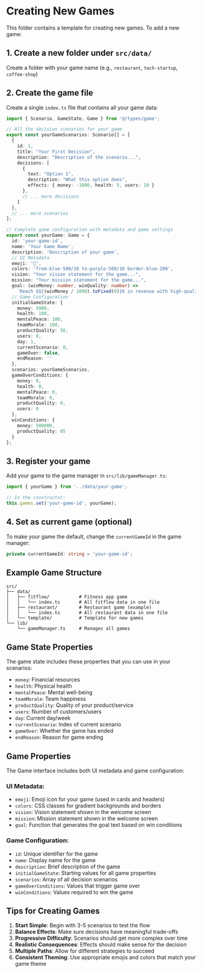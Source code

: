 # Creating New Games

This folder contains a template for creating new games. To add a new game:

## 1. Create a new folder under `src/data/`

Create a folder with your game name (e.g., `restaurant`, `tech-startup`, `coffee-shop`)

## 2. Create the game file

Create a single `index.ts` file that contains all your game data:

```typescript
import { Scenario, GameState, Game } from '@/types/game';

// All the decision scenarios for your game
export const yourGameScenarios: Scenario[] = [
  {
    id: 1,
    title: "Your First Decision",
    description: "Description of the scenario...",
    decisions: [
      {
        text: "Option 1",
        description: "What this option does",
        effects: { money: -1000, health: 5, users: 10 }
      },
      // ... more decisions
    ]
  },
  // ... more scenarios
];

// Complete game configuration with metadata and game settings
export const yourGame: Game = {
  id: 'your-game-id',
  name: 'Your Game Name',
  description: 'Description of your game',
  // UI Metadata
  emoji: '🚀',
  colors: 'from-blue-500/10 to-purple-500/10 border-blue-200',
  vision: "Your vision statement for the game...",
  mission: "Your mission statement for the game...",
  goal: (winMoney: number, winQuality: number) => 
    `Reach $${(winMoney / 1000).toFixed(0)}K in revenue with high-quality products (${winQuality}%+) to achieve success.`,
  // Game Configuration
  initialGameState: {
    money: 5000,
    health: 100,
    mentalPeace: 100,
    teamMorale: 100,
    productQuality: 50,
    users: 0,
    day: 1,
    currentScenario: 0,
    gameOver: false,
    endReason: ''
  },
  scenarios: yourGameScenarios,
  gameOverConditions: {
    money: 0,
    health: 0,
    mentalPeace: 0,
    teamMorale: 0,
    productQuality: 0,
    users: 0
  },
  winConditions: {
    money: 500000,
    productQuality: 85
  }
};
```

## 3. Register your game

Add your game to the game manager in `src/lib/gameManager.ts`:

```typescript
import { yourGame } from '../data/your-game';

// In the constructor:
this.games.set('your-game-id', yourGame);
```

## 4. Set as current game (optional)

To make your game the default, change the `currentGameId` in the game manager:

```typescript
private currentGameId: string = 'your-game-id';
```

## Example Game Structure

```
src/
├── data/
│   ├── fitflow/           # Fitness app game
│   │   └── index.ts       # All fitflow data in one file
│   ├── restaurant/        # Restaurant game (example)
│   │   └── index.ts       # All restaurant data in one file
│   └── template/          # Template for new games
└── lib/
    └── gameManager.ts     # Manages all games
```

## Game State Properties

The game state includes these properties that you can use in your scenarios:

- `money`: Financial resources
- `health`: Physical health
- `mentalPeace`: Mental well-being
- `teamMorale`: Team happiness
- `productQuality`: Quality of your product/service
- `users`: Number of customers/users
- `day`: Current day/week
- `currentScenario`: Index of current scenario
- `gameOver`: Whether the game has ended
- `endReason`: Reason for game ending

## Game Properties

The Game interface includes both UI metadata and game configuration:

### UI Metadata:
- `emoji`: Emoji icon for your game (used in cards and headers)
- `colors`: CSS classes for gradient backgrounds and borders
- `vision`: Vision statement shown in the welcome screen
- `mission`: Mission statement shown in the welcome screen
- `goal`: Function that generates the goal text based on win conditions

### Game Configuration:
- `id`: Unique identifier for the game
- `name`: Display name for the game
- `description`: Brief description of the game
- `initialGameState`: Starting values for all game properties
- `scenarios`: Array of all decision scenarios
- `gameOverConditions`: Values that trigger game over
- `winConditions`: Values required to win the game

## Tips for Creating Games

1. **Start Simple**: Begin with 3-5 scenarios to test the flow
2. **Balance Effects**: Make sure decisions have meaningful trade-offs
3. **Progressive Difficulty**: Scenarios should get more complex over time
4. **Realistic Consequences**: Effects should make sense for the decision
5. **Multiple Paths**: Allow for different strategies to succeed
6. **Consistent Theming**: Use appropriate emojis and colors that match your game theme 
